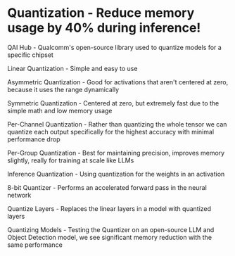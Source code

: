 # Quantization - Reduce memory usage by 40% during inference!

QAI Hub - Qualcomm's open-source library used to quantize models for a specific chipset

Linear Quantization - Simple and easy to use

Asymmetric Quantization - Good for activations that aren't centered at zero, because it uses the range dynamically

Symmetric Quantization - Centered at zero, but extremely fast due to the simple math and low memory usage

Per-Channel Quantization - Rather than quantizing the whole tensor we can quantize each output specifically for the highest accuracy with minimal performance drop

Per-Group Quantization - Best for maintaining precision, improves memory slightly, really for training at scale like LLMs

Inference Quantization - Using quantization for the weights in an activation

8-bit Quantizer - Performs an accelerated forward pass in the neural network

Quantize Layers - Replaces the linear layers in a model with quantized layers

Quantizing Models - Testing the Quantizer on an open-source LLM and Object Detection model, we see significant memory reduction with the same performance
